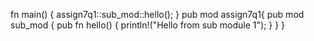 fn main() {
    assign7q1::sub_mod::hello();
}
pub mod assign7q1{
    pub mod sub_mod {
        pub fn hello() {
            println!("Hello from sub module 1");
        }
    }
}

